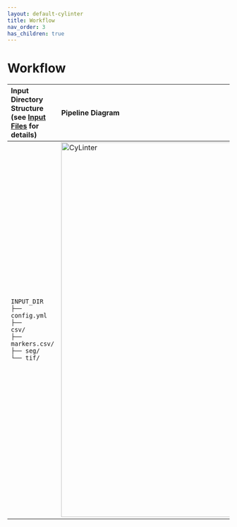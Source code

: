 ```yaml
---
layout: default-cylinter
title: Workflow
nav_order: 3
has_children: true
---
```


# Workflow

| Input Directory Structure <br /> (see [Input Files](input#input-directory-structure) for details) | Pipeline Diagram |
| :-- | :- |
| <code>INPUT_DIR<br>├── config.yml<br>├── csv/<br>├── markers.csv/<br>├── seg/<br>└── tif/<br></code> | <img src="{{ site.baseurl }}/assets/images/1-overview.png" alt="CyLinter" width="850"/> |
